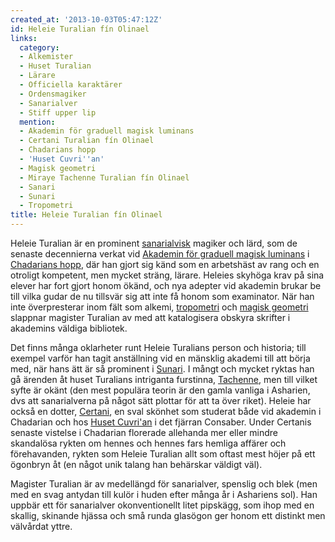 ```yaml
---
created_at: '2013-10-03T05:47:12Z'
id: Heleie Turalian fín Olinael
links:
  category:
  - Alkemister
  - Huset Turalian
  - Lärare
  - Officiella karaktärer
  - Ordensmagiker
  - Sanarialver
  - Stiff upper lip
  mention:
  - Akademin för graduell magisk luminans
  - Certani Turalian fín Olinael
  - Chadarians hopp
  - 'Huset Cuvri''an'
  - Magisk geometri
  - Miraye Tachenne Turalian fín Olinael
  - Sanari
  - Sunari
  - Tropometri
title: Heleie Turalian fín Olinael
---
```


Heleie Turalian är en prominent [sanarialvisk] magiker och lärd, som de senaste decennierna verkat
vid [Akademin för graduell magisk luminans] i [Chadarians hopp], där han gjort sig känd som en
arbetshäst av rang och en otroligt kompetent, men mycket sträng, lärare. Heleies skyhöga krav på
sina elever har fort gjort honom ökänd, och nya adepter vid akademin brukar be till vilka gudar de
nu tillsvär sig att inte få honom som examinator. När han inte överpresterar inom fält som alkemi,
[tropometri] och [magisk geometri] slappnar magister Turalian av med att katalogisera obskyra
skrifter i akademins väldiga bibliotek.

Det finns många oklarheter runt Heleie Turalians person och historia; till exempel varför han tagit
anställning vid en mänsklig akademi till att börja med, när hans ätt är så prominent i [Sunari]. I
mångt och mycket ryktas han gå ärenden åt huset Turalians intriganta furstinna, [Tachenne], men till
vilket syfte är okänt (den mest populära teorin är den gamla vanliga i Asharien, dvs att
sanarialverna på något sätt plottar för att ta över riket). Heleie har också en dotter, [Certani],
en sval skönhet som studerat både vid akademin i Chadarian och hos [Huset Cuvri'an] i det fjärran
Consaber. Under Certanis senaste vistelse i Chadarian florerade allehanda mer eller mindre
skandalösa rykten om hennes och hennes fars hemliga affärer och förehavanden, rykten som Heleie
Turalian allt som oftast mest höjer på ett ögonbryn åt (en något unik talang han behärskar väldigt
väl).

Magister Turalian är av medellängd för sanarialver, spenslig och blek (men med en svag antydan till
kulör i huden efter många år i Ashariens sol). Han uppbär ett för sanarialver okonventionellt litet
pipskägg, som ihop med en skallig, skinande hjässa och små runda glasögon ger honom ett distinkt men
välvårdat yttre.

  [sanarialvisk]: Sanari
  [Akademin för graduell magisk luminans]: Akademin_för_graduell_magisk_luminans
  [Chadarians hopp]: Chadarians_hopp
  [tropometri]: Tropometri
  [magisk geometri]: Magisk_geometri
  [Sunari]: Sunari
  [Tachenne]: Miraye_Tachenne_Turalian_fín_Olinael
  [Certani]: Certani_Turalian_fín_Olinael
  [Huset Cuvri'an]: Huset_Cuvrian